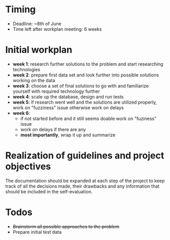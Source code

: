 # Timing

* Deadline: ~8th of June
* Time left after workplan meeting: 6 weeks

# Initial workplan

* __week 1__: research further solutions to the problem and start researching technologies
* __week 2__: prepare first data set and look further into possible solutions working on the data
* __week 3__: choose a set of final solutions to go with and familiarize yourself with required technology further
* __week 4__: scale up the database, design and run tests
* __week 5__: if research went well and the solutions are utilized properly, work on "fuzziness" issue otherwise work on delays
* __week 6__: 
	* if not started before and it still seems doable work on "fuziness" issue
	* work on delays if there are any
	* __most importantly__, wrap it up and summarize

# Realization of guidelines and project objectives

The documentation should be expanded at each step of the project to keep track of all the decisions made, their drawbacks and any information that should be included in the self-evaluation.

# Todos

* ~~Brainstorm all possible approaches to the problem~~
* Prepare initial test data
